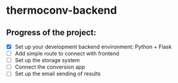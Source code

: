 # thermoconv-backend


## Progress of the project:

- [X] Set up your development backend environment: Python + Flask
- [ ] Add simple route to connect with frontend
- [ ] Set up the storage system
- [ ] Connect the conversion app   
- [ ] Set up the email sending of results
